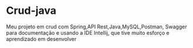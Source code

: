 # Crud-java
Meu projeto em crud com Spring,API Rest,Java,MySQL,Postman, Swagger para documentação e usando a IDE Intellij, que tive muito esforço e aprendizado em desenvolver
